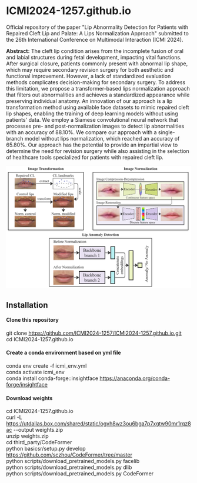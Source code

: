 # ICMI2024-1257.github.io
Official repository of the paper "Lip Abnormality Detection for Patients with Repaired Cleft Lip and Palate: A Lips Normalization Approach" submitted to the 26th International Conference on Multimodal Interaction (ICMI 2024).

<p class="lead"> <b>Abstract:</b> The cleft lip condition arises from the incomplete fusion of oral and labial structures during fetal development, impacting vital functions. After surgical closure, patients commonly present with abnormal lip shape, which may require secondary revision surgery for both aesthetic and functional improvement. However, a lack of standardized evaluation methods complicates decision-making for secondary surgery. To address this limitation, we propose a transformer-based lips normalization approach that filters out abnormalities and achieves a standardized appearance while preserving individual anatomy. An innovation of our approach is a lip transformation method using available face datasets to mimic repaired cleft lip shapes, enabling the training of deep learning models without using patients' data. We employ a Siamese convolutional neural network that processes pre- and post-normalization images to detect lip abnormalities with an accuracy of 88.10%. We compare our approach with a single-branch model without lips normalization, which reached an accuracy of 65.80%. Our approach has the potential to provide an impartial view to determine the need for revision surgery while also assisting in the selection of healthcare tools specialized for patients with repaired cleft lip.</p>

![Visual Abstract](ICMI_visual_abstract.jpg)

## Installation

#### Clone this repository

git clone https://github.com/ICMI2024-1257/ICMI2024-1257.github.io.git<br>
cd ICMI2024-1257.github.io<br>

#### Create a conda environment based on yml file

conda env create -f icmi_env.yml<br>
conda activate icmi_env<br>
conda install conda-forge::insightface https://anaconda.org/conda-forge/insightface<br>

#### Download weights

cd ICMI2024-1257.github.io<br>
curl -L  https://utdallas.box.com/shared/static/ogvh8wz3ou6bga7p7xgtw90mr1rqz8ac --output weights.zip<br>
unzip weights.zip <br>
cd third_party/CodeFormer<br>
python basicsr/setup.py develop https://github.com/sczhou/CodeFormer/tree/master<br>
python scripts/download_pretrained_models.py facelib<br>
python scripts/download_pretrained_models.py dlib <br>
python scripts/download_pretrained_models.py CodeFormer<br>


